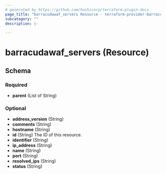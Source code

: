 ```yaml
---
# generated by https://github.com/hashicorp/terraform-plugin-docs
page_title: "barracudawaf_servers Resource - terraform-provider-barracudawaf"
subcategory: ""
description: |-
  
---
```


# barracudawaf_servers (Resource)





<!-- schema generated by tfplugindocs -->
## Schema

### Required

- **parent** (List of String)

### Optional

- **address_version** (String)
- **comments** (String)
- **hostname** (String)
- **id** (String) The ID of this resource.
- **identifier** (String)
- **ip_address** (String)
- **name** (String)
- **port** (String)
- **resolved_ips** (String)
- **status** (String)


